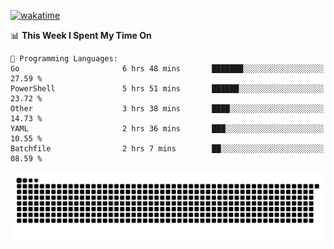 [![wakatime](https://wakatime.com/badge/user/384f91c6-4eee-411f-8f3b-1b691f58a544.svg)](https://wakatime.com/@384f91c6-4eee-411f-8f3b-1b691f58a544)

<!--START_SECTION:waka-->
📊 **This Week I Spent My Time On** 

```text
💬 Programming Languages: 
Go                       6 hrs 48 mins       ███████░░░░░░░░░░░░░░░░░░   27.59 % 
PowerShell               5 hrs 51 mins       ██████░░░░░░░░░░░░░░░░░░░   23.72 % 
Other                    3 hrs 38 mins       ████░░░░░░░░░░░░░░░░░░░░░   14.73 % 
YAML                     2 hrs 36 mins       ███░░░░░░░░░░░░░░░░░░░░░░   10.55 % 
Batchfile                2 hrs 7 mins        ██░░░░░░░░░░░░░░░░░░░░░░░   08.59 % 
```


<!--END_SECTION:waka-->

<picture>
  <source media="(prefers-color-scheme: dark)" srcset="https://raw.githubusercontent.com/fuwx295/fuwx295/output/github-contribution-grid-snake-dark.svg">
  <source media="(prefers-color-scheme: light)" srcset="https://raw.githubusercontent.com/fuwx295/fuwx295/output/github-contribution-grid-snake.svg">
  <img alt="github contribution grid snake animation" src="https://raw.githubusercontent.com/fuwx295/fuwx295/output/github-contribution-grid-snake.svg">
</picture>
